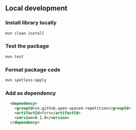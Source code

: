 ## Local development

### Install library locally

```bash
mvn clean install
```

### Test the package

```bash
mvn test
```

### Format package code

```bash
mvn spotless:apply
```

### Add as dependency

```xml
  <dependency>
    <groupId>io.github.open-spaced-repetition</groupId>
    <artifactId>fsrs</artifactId>
    <version>0.1.0</version>
  </dependency>
```